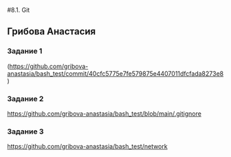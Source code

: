 #8.1. Git
## Грибова Анастасия

### Задание 1
(https://github.com/gribova-anastasia/bash_test/commit/40cfc5775e7fe579875e4407011dfcfada8273e8)

### Задание 2
https://github.com/gribova-anastasia/bash_test/blob/main/.gitignore

### Задание 3
https://github.com/gribova-anastasia/bash_test/network
